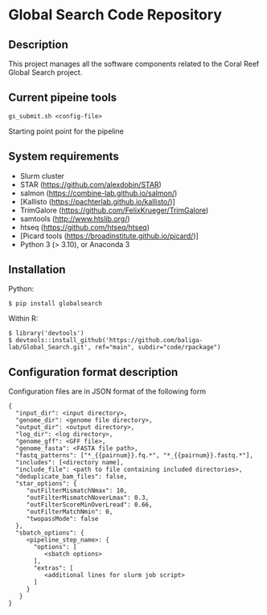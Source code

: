 # Global Search Code Repository

## Description

This project manages all the software components related to the
Coral Reef Global Search project.

## Current pipeine tools

```gs_submit.sh <config-file>```

Starting point point for the pipeline

## System requirements

  * Slurm cluster
  * STAR (https://github.com/alexdobin/STAR)
  * salmon (https://combine-lab.github.io/salmon/)
  * [Kallisto (https://pachterlab.github.io/kallisto/)]
  * TrimGalore (https://github.com/FelixKrueger/TrimGalore)
  * samtools (http://www.htslib.org/)
  * htseq (https://github.com/htseq/htseq)
  * [Picard tools (https://broadinstitute.github.io/picard/)]
  * Python 3 (> 3.10), or Anaconda 3

## Installation

Python:

```
$ pip install globalsearch
```

Within R:

```
$ library('devtools')
$ devtools::install_github('https://github.com/baliga-lab/Global_Search.git', ref="main", subdir="code/rpackage")
```

## Configuration format description

Configuration files are in JSON format of the following form

```
{
  "input_dir": <input directory>,
  "genome_dir": <genome file directory>,
  "output_dir": <output directory>,
  "log_dir": <log directory>,
  "genome_gff": <GFF file>,
  "genome_fasta": <FASTA file path>,
  "fastq_patterns": ["*_{{pairnum}}.fq.*", "*_{{pairnum}}.fastq.*"],
  "includes": [<directory name],
  "include_file": <path to file containing included directories>,
  "deduplicate_bam_files": false,
  "star_options": {
     "outFilterMismatchNmax": 10,
     "outFilterMismatchNoverLmax": 0.3,
     "outFilterScoreMinOverLread": 0.66,
     "outFilterMatchNmin": 0,
     "twopassMode": false
  },
  "sbatch_options": {
     <pipeline_step_name>: {
       "options": [
          <sbatch options>
       ],
       "extras": [
          <additional lines for slurm job script>
       ]
     }
   }
}
```
